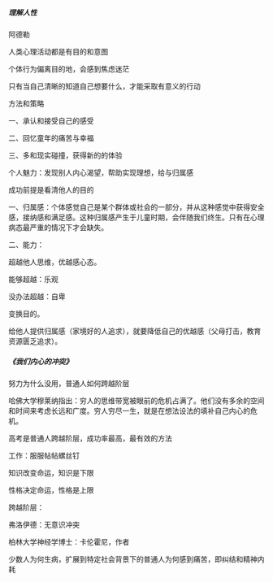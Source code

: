 ##### 理解人性

阿德勒

人类心理活动都是有目的和意图

个体行为偏离目的地，会感到焦虑迷茫

只有当自己清晰的知道自己想要什么，才能采取有意义的行动

方法和策略

一、承认和接受自己的感受

二、回忆童年的痛苦与幸福

三、多和现实碰撞，获得新的的体验

个人魅力：发现别人内心渴望，帮助实现理想，给与归属感

成功前提是看清他人的目的

一、归属感：个体感觉自己是某个群体或社会的一部分，并从这种感觉中获得安全感，接纳感和满足感。这种归属感产生于儿童时期，会伴随我们终生。只有在心理病态最严重的情况下才会缺失。

二、能力：

超越他人思维，优越感心态。

能够超越：乐观

没办法超越：自卑

变换目的。

给他人提供归属感（家境好的人追求），就要降低自己的优越感（父母打击，教育资源匮乏追求）。



##### 《我们内心的冲突》

努力为什么没用，普通人如何跨越阶层

哈佛大学穆莱纳指出：穷人的思维带宽被眼前的危机占满了。他们没有多余的空间和时间来考虑长远和广度。穷人穷尽一生，就是在想法设法的填补自己内心的危机。

高考是普通人跨越阶层，成功率最高，最有效的方法

工作：服服帖帖螺丝钉

知识改变命运，知识是下限

性格决定命运，性格是上限

跨越阶层：

弗洛伊德：无意识冲突

柏林大学神经学博士：卡伦霍尼，作者

少数人为何生病，扩展到特定社会背景下的普通人为何感到痛苦，即纠结和精神内耗



